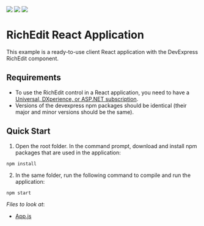 <!-- default badges list -->
![](https://img.shields.io/endpoint?url=https://codecentral.devexpress.com/api/v1/VersionRange/259656709/19.2.8%2B)
[![](https://img.shields.io/badge/Open_in_DevExpress_Support_Center-FF7200?style=flat-square&logo=DevExpress&logoColor=white)](https://supportcenter.devexpress.com/ticket/details/T884780)
[![](https://img.shields.io/badge/📖_How_to_use_DevExpress_Examples-e9f6fc?style=flat-square)](https://docs.devexpress.com/GeneralInformation/403183)
<!-- default badges end -->
# RichEdit React Application

This example is a ready-to-use client React application with the DevExpress RichEdit component.

## Requirements
* To use the RichEdit control in a React application, you need to have a [Universal, DXperience, or ASP.NET subscription](https://www.devexpress.com/buy/net/).
* Versions of the devexpress npm packages should be identical (their major and minor versions should be the same).

## Quick Start

1. Open the root folder. In the command prompt, download and install npm packages that are used in the application:

```
npm install
```

2. In the same folder, run the following command to compile and run the application:

```bash
npm start
```

<!-- default file list -->
*Files to look at*:

* [App.js](./src/App.js)

<!-- default file list end -->
